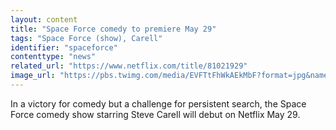 ```yaml
---
layout: content
title: "Space Force comedy to premiere May 29"
tags: "Space Force (show), Carell"
identifier: "spaceforce"
contenttype: "news"
related_url: "https://www.netflix.com/title/81021929"
image_url: "https://pbs.twimg.com/media/EVFTtFhWkAEkMbF?format=jpg&name=orig"
---
```

In a victory for comedy but a challenge for persistent search, the Space Force comedy show starring Steve Carell will debut on Netflix May 29.  